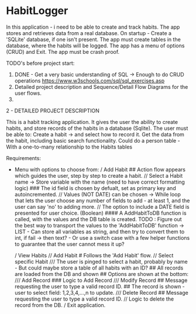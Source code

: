 # HabitLogger

In this application - i need to be able to create and track habits. 
The app stores and retrieves data from a real database. 
On startup - Create a 'SQLite' database, if one isn't present.
	The app must create tables in the database, where the habits will be logged.
The app has a menu of options (CRUD) and Exit. 
The app must be crash proof. 

TODO's  before project start:
1. DONE - Get a very basic understanding of SQL -> Enough to do CRUD operations 
	https://www.w3schools.com/sql/sql_exercises.asp
2. Detailed project description and Sequence/Detail Flow Diagrams for the user flows. 
3. 


2 - DETAILED PROJECT DESCRIPTION

This is a habit tracking application. It gives the user the ability to create habits, and store records of the habits in a database (Sqlite).
The user must be able to: Create a habit -> and select how to record it. 
Get the data from the habit, including basic search functionality. 
Could do a person table - With a one-to-many relationship to the Habits tables

Requirements:
- Menu with options to choose from: 
	/ Add Habit
		## Action flow appears which guides the user, step by step to create a habit. 
		// Select a Habit name -> Store variable with the name (need to have correct formatting logic)
		### The id field is chosen by defualt, set as primary key and autoincremented. 
		// Values (NOT DATE) can be chosen -> While loop that lets the user choose any number of fields to add - at least 1, and the user can say 'no' to adding more.
		// The option to include a DATE field is presented for user choice. (Boolean)
		#### A AddHabitToDB function is called, with the values and the DB table is created. 
		TODO : Figure out the best way to transport the values to the 'AddHabitToDB' function -> 
			LIST - Can store all variables as string, and then try to convert them to int, if fail -> then text? 
				 - Or use a switch case with a few helper functions to guarantee that the user cannot mess it up? 

	/ View Habits
		// Add Habit
			# Follows the 'Add Habit' flow. 
		// Select specific Habit 
			/// The user is pinged to select a habit, probably by name - But could maybe store a table of all habits with an ID? 
				## All records are loaded from the DB and shown 
				## Options are shown at the bottom:
				/// Add Record
					### Logic to Add Record
				/// Modify Record
					## Message requesting the user to type a valid record ID. 
						## The record is shown - user to select field: 1,2,3,4,...,n to update.
				/// Delete Record
					## Message requesting the user to type a valid record ID. 
					// Logic to delete the record from the DB. 
	/ Exit application. 

